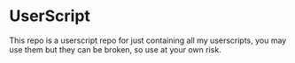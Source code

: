 # UserScript

This repo is a userscript repo for just containing all my userscripts, you may use them but they can be broken, so use at your own risk.
